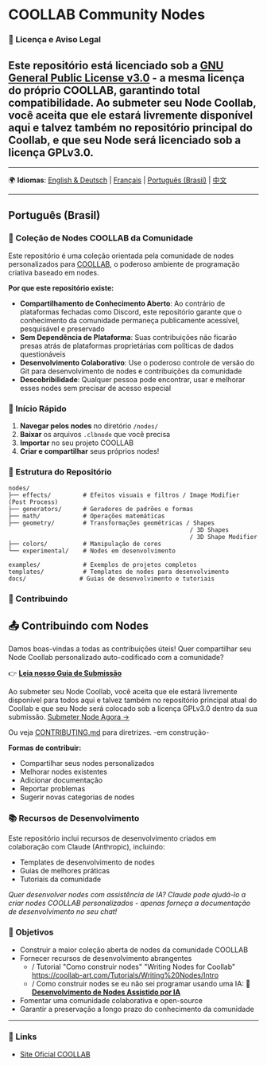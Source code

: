 # COOLLAB Community Nodes

### 📄 Licença e Aviso Legal

Este repositório está licenciado sob a [GNU General Public License v3.0](LICENSE) - a mesma licença do próprio COOLLAB, garantindo total compatibilidade.
Ao submeter seu Node Coollab, você aceita que ele estará livremente disponível aqui e talvez também no repositório principal do Coollab, e que seu Node será licenciado sob a licença GPLv3.0.
---
-----

🌍 **Idiomas**: [English & Deutsch](README.md) | [Français](README-FR.md) | [Português (Brasil)](#português-brasil) | [中文](README-ZH-CN.md)

---

## Português (Brasil)

### 🎨 Coleção de Nodes COOLLAB da Comunidade

Este repositório é uma coleção orientada pela comunidade de nodes personalizados para [COOLLAB](https://coollab-art.com/), o poderoso ambiente de programação criativa baseado em nodes.

**Por que este repositório existe:**
- **Compartilhamento de Conhecimento Aberto**: Ao contrário de plataformas fechadas como Discord, este repositório garante que o conhecimento da comunidade permaneça publicamente acessível, pesquisável e preservado
- **Sem Dependência de Plataforma**: Suas contribuições não ficarão presas atrás de plataformas proprietárias com políticas de dados questionáveis
- **Desenvolvimento Colaborativo**: Use o poderoso controle de versão do Git para desenvolvimento de nodes e contribuições da comunidade
- **Descobribilidade**: Qualquer pessoa pode encontrar, usar e melhorar esses nodes sem precisar de acesso especial

### 🚀 Início Rápido

1. **Navegar pelos nodes** no diretório `/nodes/`
2. **Baixar** os arquivos `.clbnode` que você precisa
3. **Importar** no seu projeto COOLLAB
4. **Criar e compartilhar** seus próprios nodes!

### 📁 Estrutura do Repositório

```
nodes/
├── effects/         # Efeitos visuais e filtros / Image Modifier (Post Process)
├── generators/      # Geradores de padrões e formas
├── math/            # Operações matemáticas
├── geometry/        # Transformações geométricas / Shapes
                                                   / 3D Shapes
                                                   / 3D Shape Modifier
├── colors/          # Manipulação de cores
└── experimental/    # Nodes em desenvolvimento

examples/            # Exemplos de projetos completos
templates/           # Templates de nodes para desenvolvimento
docs/               # Guias de desenvolvimento e tutoriais
```

### 🤝 Contribuindo
 
## 📤 Contribuindo com Nodes
Damos boas-vindas a todas as contribuições úteis!
Quer compartilhar seu Node Coollab personalizado auto-codificado com a comunidade?

👉 **[Leia nosso Guia de Submissão](docs/submission-guide.md)**

Ao submeter seu Node Coollab, você aceita que ele estará livremente disponível para todos aqui e talvez também no repositório principal atual do Coollab e que seu Node será colocado sob a licença GPLv3.0 dentro da sua submissão.
[Submeter Node Agora →](../../issues/new/choose)

Ou veja [CONTRIBUTING.md](CONTRIBUTING.md) para diretrizes. -em construção-

**Formas de contribuir:**
- Compartilhar seus nodes personalizados
- Melhorar nodes existentes
- Adicionar documentação
- Reportar problemas
- Sugerir novas categorias de nodes

### 📚 Recursos de Desenvolvimento

Este repositório inclui recursos de desenvolvimento criados em colaboração com Claude (Anthropic), incluindo:
- Templates de desenvolvimento de nodes
- Guias de melhores práticas
- Tutoriais da comunidade

*Quer desenvolver nodes com assistência de IA? Claude pode ajudá-lo a criar nodes COOLLAB personalizados - apenas forneça a documentação de desenvolvimento no seu chat!*

### 🎯 Objetivos

- Construir a maior coleção aberta de nodes da comunidade COOLLAB
- Fornecer recursos de desenvolvimento abrangentes
     - / Tutorial "Como construir nodes" "Writing Nodes for Coollab" https://coollab-art.com/Tutorials/Writing%20Nodes/Intro
     - / Como construir nodes se eu não sei programar usando uma IA: 🤖 **[Desenvolvimento de Nodes Assistido por IA](docs/ai-development-guide.md)**
- Fomentar uma comunidade colaborativa e open-source
- Garantir a preservação a longo prazo do conhecimento da comunidade

---

### 🔗 Links

- [Site Oficial COOLLAB](https://coollab-art.com/)
